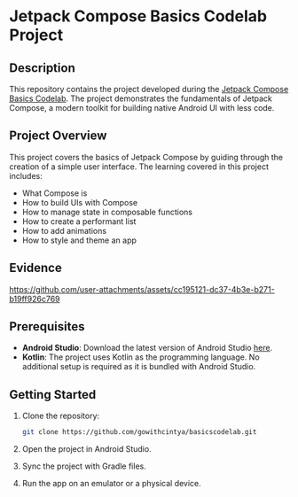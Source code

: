 # Jetpack Compose Basics Codelab Project

## Description

This repository contains the project developed during
the [Jetpack Compose Basics Codelab](https://developer.android.com/codelabs/jetpack-compose-basics#0).
The project demonstrates the fundamentals of Jetpack Compose, a modern toolkit for building native
Android UI with less code.

## Project Overview

This project covers the basics of Jetpack Compose by guiding through the creation of a simple user
interface. The learning covered in this project includes:

- What Compose is
- How to build UIs with Compose
- How to manage state in composable functions
- How to create a performant list
- How to add animations
- How to style and theme an app

## Evidence

https://github.com/user-attachments/assets/cc195121-dc37-4b3e-b271-b19ff926c769

## Prerequisites

- **Android Studio**: Download the latest version of Android
  Studio [here](https://developer.android.com/studio).
- **Kotlin**: The project uses Kotlin as the programming language. No additional setup is required as
  it is bundled with Android Studio.

## Getting Started

1. Clone the repository:
   ```bash
   git clone https://github.com/gowithcintya/basicscodelab.git

2. Open the project in Android Studio.

3. Sync the project with Gradle files.

4. Run the app on an emulator or a physical device.
